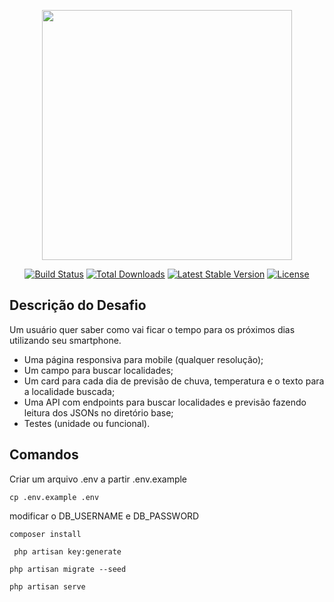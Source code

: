 <p align="center"><img src="https://res.cloudinary.com/dtfbvvkyp/image/upload/v1566331377/laravel-logolockup-cmyk-red.svg" width="400"></p>

<p align="center">
<a href="https://travis-ci.org/laravel/framework"><img src="https://travis-ci.org/laravel/framework.svg" alt="Build Status"></a>
<a href="https://packagist.org/packages/laravel/framework"><img src="https://poser.pugx.org/laravel/framework/d/total.svg" alt="Total Downloads"></a>
<a href="https://packagist.org/packages/laravel/framework"><img src="https://poser.pugx.org/laravel/framework/v/stable.svg" alt="Latest Stable Version"></a>
<a href="https://packagist.org/packages/laravel/framework"><img src="https://poser.pugx.org/laravel/framework/license.svg" alt="License"></a>
</p>

## Descrição do Desafio

Um usuário quer saber como vai ficar o tempo para os próximos dias utilizando seu smartphone.

- Uma página responsiva para mobile (qualquer resolução);
- Um campo para buscar localidades;
- Um card para cada dia de previsão de chuva, temperatura e o texto para a localidade buscada;
- Uma API com endpoints para buscar localidades e previsão fazendo leitura dos JSONs no diretório base;
- Testes (unidade ou funcional).

## Comandos

Criar um arquivo .env a partir .env.example

`` cp .env.example .env ``

modificar o DB_USERNAME e DB_PASSWORD

` composer install `

` php artisan key:generate`

` php artisan migrate --seed `

` php artisan serve `



